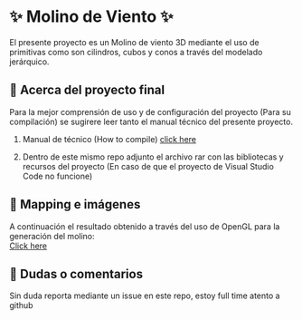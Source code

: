 # ✨ Molino de Viento ✨

El presente proyecto es un Molino de viento 3D mediante el uso de primitivas como son cilindros, cubos y conos  a través del modelado jerárquico.

## 🚀 Acerca del proyecto final

Para la mejor comprensión de uso y de configuración del proyecto (Para su compilación) se sugirere leer tanto el  manual técnico del presente proyecto.

1. Manual de técnico (How to compile) [click here](https://github.com/aMurryFly/MolinoViento_3D_OpenGL/blob/main/howToCompile.pdf)

2. Dentro de este mismo repo adjunto el archivo rar con las bibliotecas y recursos del proyecto (En caso de que el proyecto de Visual Studio Code no funcione)

## 🚀 Mapping e imágenes


A continuación el resultado obtenido a través del uso de OpenGL para la generación del molino:<br>
[Click here](https://youtu.be/GmfW95F84hU )


## 🤔 Dudas o comentarios

Sin duda reporta mediante un issue en este repo, estoy full time atento a github 
